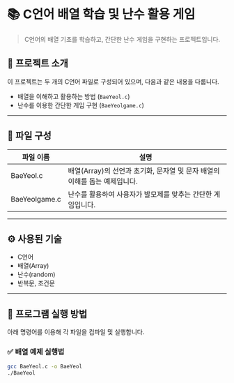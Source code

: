 # 📚 C언어 배열 학습 및 난수 활용 게임

> C언어의 배열 기초를 학습하고, 간단한 난수 게임을 구현하는 프로젝트입니다.

## 🔖 프로젝트 소개

이 프로젝트는 두 개의 C언어 파일로 구성되어 있으며, 다음과 같은 내용을 다룹니다.

- 배열을 이해하고 활용하는 방법 (`BaeYeol.c`)
- 난수를 이용한 간단한 게임 구현 (`BaeYeolgame.c`)

---

## 📁 파일 구성

| 파일 이름       | 설명                                       |
|-----------------|--------------------------------------------|
| BaeYeol.c      | 배열(Array)의 선언과 초기화, 문자열 및 문자 배열의 이해를 돕는 예제입니다. |
| BaeYeolgame.c  | 난수를 활용하여 사용자가 발모제를 맞추는 간단한 게임입니다. |

---

## ⚙️ 사용된 기술

- C언어
- 배열(Array)
- 난수(random)
- 반복문, 조건문

---

## 🚀 프로그램 실행 방법

아래 명령어를 이용해 각 파일을 컴파일 및 실행합니다.

### ✅ 배열 예제 실행법

```bash
gcc BaeYeol.c -o BaeYeol
./BaeYeol
